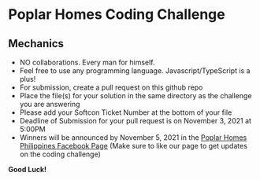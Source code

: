 # Poplar Homes Coding Challenge

## Mechanics
* NO collaborations. Every man for himself.
* Feel free to use any programming language. Javascript/TypeScript is a plus!
* For submission, create a pull request on this github repo
* Place the file(s) for your solution in the same directory as the challenge you are answering
* Please add your Softcon Ticket Number at the bottom of your file
* Deadline of Submission for your pull request is on November 3, 2021 at 5:00PM
* Winners will be announced by November 5, 2021 in the [Poplar Homes Philippines Facebook Page](https://www.facebook.com/PoplarHomesPH) (Make sure to like our page to get updates on the coding challenge)

**Good Luck!**
